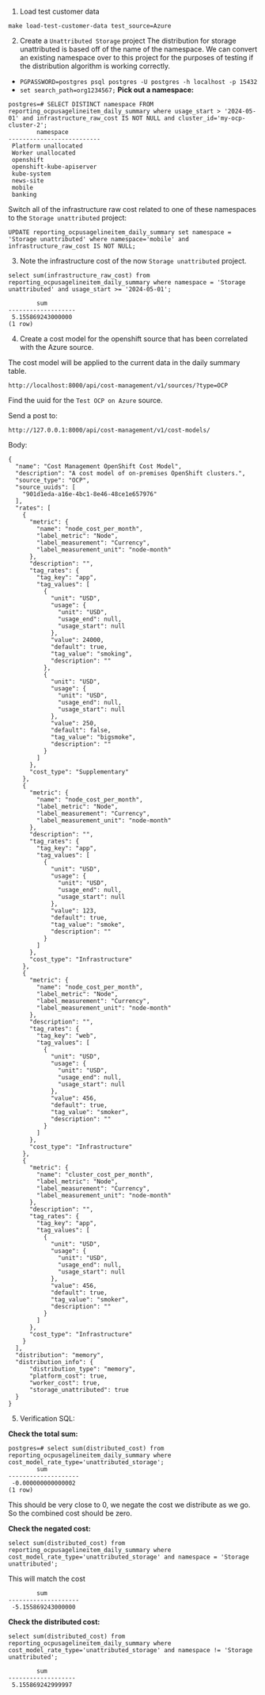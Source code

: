 

1. Load test customer data
```
make load-test-customer-data test_source=Azure
```
2. Create a `Unattributed Storage` project
The distribution for storage unattributed is based off of the name of the namespace. We can convert an existing namespace over to this project for the purposes of testing if the distribution algorithm is working correctly.

- `PGPASSWORD=postgres psql postgres -U postgres -h localhost -p 15432`
- `set search_path=org1234567;`
**Pick out a namespace:**
```
postgres=# SELECT DISTINCT namespace FROM reporting_ocpusagelineitem_daily_summary where usage_start > '2024-05-01' and infrastructure_raw_cost IS NOT NULL and cluster_id='my-ocp-cluster-2';
        namespace
--------------------------
 Platform unallocated
 Worker unallocated
 openshift
 openshift-kube-apiserver
 kube-system
 news-site
 mobile
 banking
```
Switch all of the infrastructure raw cost related to one of these namespaces to the `Storage unattributed` project:
```
UPDATE reporting_ocpusagelineitem_daily_summary set namespace = 'Storage unattributed' where namespace='mobile' and infrastructure_raw_cost IS NOT NULL;
```

3. Note the infrastructure cost of the now `Storage unattributed` project.
```
select sum(infrastructure_raw_cost) from reporting_ocpusagelineitem_daily_summary where namespace = 'Storage unattributed' and usage_start >= '2024-05-01';
```
```
        sum
-------------------
 5.155869243000000
(1 row)
```
4. Create a cost model for the openshift source that has been correlated with the Azure source.

The cost model will be applied to the current data in the daily summary table.

`http://localhost:8000/api/cost-management/v1/sources/?type=OCP`

Find the uuid for the `Test OCP on Azure` source.

Send a post to:
```
http://127.0.0.1:8000/api/cost-management/v1/cost-models/
```

Body:
```
{
  "name": "Cost Management OpenShift Cost Model",
  "description": "A cost model of on-premises OpenShift clusters.",
  "source_type": "OCP",
  "source_uuids": [
    "901d1eda-a16e-4bc1-8e46-48ce1e657976"
  ],
  "rates": [
    {
      "metric": {
        "name": "node_cost_per_month",
        "label_metric": "Node",
        "label_measurement": "Currency",
        "label_measurement_unit": "node-month"
      },
      "description": "",
      "tag_rates": {
        "tag_key": "app",
        "tag_values": [
          {
            "unit": "USD",
            "usage": {
              "unit": "USD",
              "usage_end": null,
              "usage_start": null
            },
            "value": 24000,
            "default": true,
            "tag_value": "smoking",
            "description": ""
          },
          {
            "unit": "USD",
            "usage": {
              "unit": "USD",
              "usage_end": null,
              "usage_start": null
            },
            "value": 250,
            "default": false,
            "tag_value": "bigsmoke",
            "description": ""
          }
        ]
      },
      "cost_type": "Supplementary"
    },
    {
      "metric": {
        "name": "node_cost_per_month",
        "label_metric": "Node",
        "label_measurement": "Currency",
        "label_measurement_unit": "node-month"
      },
      "description": "",
      "tag_rates": {
        "tag_key": "app",
        "tag_values": [
          {
            "unit": "USD",
            "usage": {
              "unit": "USD",
              "usage_end": null,
              "usage_start": null
            },
            "value": 123,
            "default": true,
            "tag_value": "smoke",
            "description": ""
          }
        ]
      },
      "cost_type": "Infrastructure"
    },
    {
      "metric": {
        "name": "node_cost_per_month",
        "label_metric": "Node",
        "label_measurement": "Currency",
        "label_measurement_unit": "node-month"
      },
      "description": "",
      "tag_rates": {
        "tag_key": "web",
        "tag_values": [
          {
            "unit": "USD",
            "usage": {
              "unit": "USD",
              "usage_end": null,
              "usage_start": null
            },
            "value": 456,
            "default": true,
            "tag_value": "smoker",
            "description": ""
          }
        ]
      },
      "cost_type": "Infrastructure"
    },
    {
      "metric": {
        "name": "cluster_cost_per_month",
        "label_metric": "Node",
        "label_measurement": "Currency",
        "label_measurement_unit": "node-month"
      },
      "description": "",
      "tag_rates": {
        "tag_key": "app",
        "tag_values": [
          {
            "unit": "USD",
            "usage": {
              "unit": "USD",
              "usage_end": null,
              "usage_start": null
            },
            "value": 456,
            "default": true,
            "tag_value": "smoker",
            "description": ""
          }
        ]
      },
      "cost_type": "Infrastructure"
    }
  ],
  "distribution": "memory",
  "distribution_info": {
      "distribution_type": "memory",
      "platform_cost": true,
      "worker_cost": true,
      "storage_unattributed": true
  }
}
```

5. Verification SQL:

**Check the total sum:**
```
postgres=# select sum(distributed_cost) from reporting_ocpusagelineitem_daily_summary where cost_model_rate_type='unattributed_storage';
        sum
--------------------
 -0.000000000000002
(1 row)
```
This should be very close to 0, we negate the cost we distribute as we go. So the combined cost should be zero.

**Check the negated cost:**
```
select sum(distributed_cost) from reporting_ocpusagelineitem_daily_summary where cost_model_rate_type='unattributed_storage' and namespace = 'Storage unattributed';
```
This will match the cost
```
        sum
--------------------
 -5.155869243000000
```

**Check the distributed cost:**
```
select sum(distributed_cost) from reporting_ocpusagelineitem_daily_summary where cost_model_rate_type='unattributed_storage' and namespace != 'Storage unattributed';
```
```
        sum
-------------------
 5.155869242999997
```
